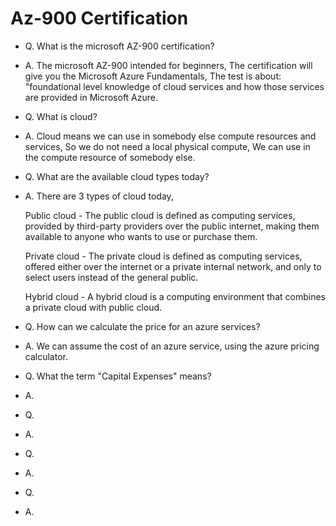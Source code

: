 # Az-900 Certification

- Q. What is the microsoft AZ-900 certification?
- A. The microsoft AZ-900 intended for beginners,
  The certification will give you the Microsoft Azure Fundamentals,
  The test is about:
  "foundational level knowledge of cloud services and how those services are provided in Microsoft Azure.

- Q. What is cloud?
- A. Cloud means we can use in somebody else compute resources and services, So we do not need a local physical compute, We can use in the compute resource of somebody else.

- Q. What are the available cloud types today?
- A. There are 3 types of cloud today,

  Public cloud - The public cloud is defined as computing services,
  provided by third-party providers over the public internet,
  making them available to anyone who wants to use or purchase them.

  Private cloud - The private cloud is defined as computing services,
  offered either over the internet or a private internal network,
  and only to select users instead of the general public.

  Hybrid cloud - A hybrid cloud is a computing environment that combines a private cloud with public cloud.

- Q. How can we calculate the price for an azure services?
- A. We can assume the cost of an azure service,
  using the azure pricing calculator.

- Q. What the term "Capital Expenses" means?
- A.

- Q.
- A.

- Q.
- A.

- Q.
- A.
